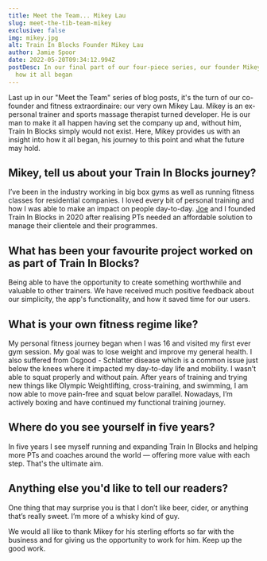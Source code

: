 ```yaml
---
title: Meet the Team... Mikey Lau
slug: meet-the-tib-team-mikey
exclusive: false
img: mikey.jpg
alt: Train In Blocks Founder Mikey Lau
author: Jamie Spoor
date: 2022-05-20T09:34:12.994Z
postDesc: In our final part of our four-piece series, our founder Mikey reveals
  how it all began
---
```

Last up in our "Meet the Team" series of blog posts, it's the turn of our co-founder and fitness extraordinaire: our very own Mikey Lau. Mikey is an ex-personal trainer and sports massage therapist turned developer. He is our man to make it all happen having set the company up and, without him, Train In Blocks simply would not exist. Here, Mikey provides us with an insight into how it all began, his journey to this point and what the future may hold.

## Mikey, tell us about your Train In Blocks journey?

I’ve been in the industry working in big box gyms as well as running fitness classes for residential companies. I loved every bit of personal training and how I was able to make an impact on people day-to-day. [Joe](https://traininblocks.com/blog/meet-the-tib-team-joe/) and I founded Train In Blocks in 2020 after realising PTs needed an affordable solution to manage their clientele and their programmes.

## What has been your favourite project worked on as part of Train In Blocks?

Being able to have the opportunity to create something worthwhile and valuable to other trainers. We have received much positive feedback about our simplicity, the app's functionality, and how it saved time for our users.

## What is your own fitness regime like?

My personal fitness journey began when I was 16 and visited my first ever gym session. My goal was to lose weight and improve my general health. I also suffered from Osgood - Schlatter disease which is a common issue just below the knees where it impacted my day-to-day life and mobility. I wasn’t able to squat properly and without pain. After years of training and trying new things like Olympic Weightlifting, cross-training, and swimming, I am now able to move pain-free and squat below parallel. Nowadays, I’m actively boxing and have continued my functional training journey.

## Where do you see yourself in five years?

In five years I see myself running and expanding Train In Blocks and helping more PTs and coaches around the world — offering more value with each step. That's the ultimate aim.

## Anything else you'd like to tell our readers?

One thing that may surprise you is that I don’t like beer, cider, or anything that’s really sweet. I’m more of a whisky kind of guy. 

We would all like to thank Mikey for his sterling efforts so far with the business and for giving us the opportunity to work for him. Keep up the good work.